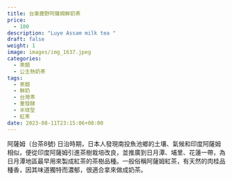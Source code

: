 ```yaml
---
title: 台東鹿野阿薩姆鮮奶茶
price:
  - 180
description: "Luye Assam milk tea "
draft: false
weight: 1
image: images/img_1637.jpeg
categories:
  - 茶類
  - 公主熱奶茶
tags:
  - 茶類
  - 鮮奶
  - 台灣茶
  - 重發酵
  - 半球型
  - 紅茶
date: 2023-08-11T23:15:06+08:00
---
```

 阿薩姆（台茶8號) 日治時期，日本人發現南投魚池鄉的土壤、氣候和印度阿薩姆相似，便從印度阿薩姆引進茶樹栽培改良，並推廣到日月潭、埔里、花蓮一帶，為日月潭地區最早用來製成紅茶的茶樹品種。一般俗稱阿薩姆紅茶，有天然的肉桂品種香，因其味道獨特而濃郁，很適合拿來做成奶茶。
